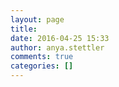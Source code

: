 ```yaml
---
layout: page
title: 
date: 2016-04-25 15:33
author: anya.stettler
comments: true
categories: []
---
```

<div style="height: 0;">
<script src="/wp-content/swagger-ui/lib/jquery-1.8.0.min.js" type="text/javascript"></script>
<script src="/wp-content/swagger-ui/lib/jquery.slideto.min.js" type="text/javascript"></script>
<script src="/wp-content/swagger-ui/lib/jquery.wiggle.min.js" type="text/javascript"></script>
<script src="/wp-content/swagger-ui/lib/jquery.ba-bbq.min.js" type="text/javascript"></script>
<script src="/wp-content/swagger-ui/lib/handlebars-2.0.0.js" type="text/javascript"></script>
<script src="/wp-content/swagger-ui/lib/js-yaml.min.js" type="text/javascript"></script>
<script src="/wp-content/swagger-ui/lib/lodash.min.js" type="text/javascript"></script>
<script src="/wp-content/swagger-ui/lib/backbone-min.js" type="text/javascript"></script>
<script src="http://api-reference.s3-website-us-west-2.amazonaws.com/swagger-ui.js" type="text/javascript"></script>
<script src="/wp-content/swagger-ui/lib/highlight.7.3.pack.js" type="text/javascript"></script>
<script src="/wp-content/swagger-ui/lib/jsoneditor.min.js" type="text/javascript"></script>
<script src="/wp-content/swagger-ui/lib/marked.js" type="text/javascript"></script>
<script src="/wp-content/swagger-ui/lib/swagger-oauth.js" type="text/javascript"></script>
<script src="/wp-content/swagger-ui/lib/bootstrap.min.js" type="text/javascript"></script>
<link href='http://api-reference.s3-website-us-west-2.amazonaws.com/css/bootstrap.css' media='screen' rel='stylesheet' type='text/css' />
<link href='http://api-reference.s3-website-us-west-2.amazonaws.com/css/adnref.css' media='screen' rel='stylesheet' type='text/css' />
</div>
<script type="text/javascript">
    $(function () {
      var url = window.location.search.match(/url=([^&]+)/);
        url = "http://raw.githubusercontent.com/Avalara/Swagger/master/avatax16/v2.yaml";
      // Pre load translate...
      if(window.SwaggerTranslator) {
        window.SwaggerTranslator.translate();
      }
      window.swaggerUi = new SwaggerUi({
        url: url,
        dom_id: "swagger-ui-container",
        supportedSubmitMethods: ['get', 'post', 'put', 'delete', 'patch'],
        onComplete: function(swaggerApi, swaggerUi){
          if(typeof initOAuth == "function") {
            initOAuth({
              clientId: "your-client-id",
              clientSecret: "your-client-secret-if-required",
              realm: "your-realms",
              appName: "your-app-name",
              scopeSeparator: ",",
              additionalQueryStringParams: {}
            });
          }
          if(window.SwaggerTranslator) {
            window.SwaggerTranslator.translate();
          }
          addApiKeyAuthorization();
        },
        onFailure: function(data) {
          log("Unable to Load SwaggerUI");
        },
        docExpansion: "none",
        jsonEditor: false,
        apisSorter: "alpha",
        defaultModelRendering: 'schema',
        showRequestHeaders: false
      });
      function addApiKeyAuthorization(){
        if($('#input_apiKey')[0]) {
        var key = encodeURIComponent($('#input_apiKey')[0].value);
      }
      }
      $('#input_apiKey').change(addApiKeyAuthorization);
     window.swaggerUi.load();
      function log() {
        if ('console' in window) {
          console.log.apply(console, arguments);
        }
      }
  });
</script>
<div class="container-fluid">
<div id="swagger-ui-container" class="swagger-ui-wrap"></div>
</div>
